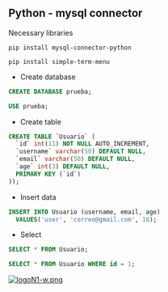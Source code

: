 ## Python - mysql connector
Necessary libraries
```
pip install mysql-connector-python
```
```ssh
pip install simple-term-menu
```
* Create database
```sql
CREATE DATABASE prueba;
```
```sql
USE prueba;
```
* Create table
```sql
CREATE TABLE `Usuario` (
  `id` int(11) NOT NULL AUTO_INCREMENT,
  `username` varchar(50) DEFAULT NULL,
  `email` varchar(50) DEFAULT NULL,
  `age` int(3) DEFAULT NULL,
  PRIMARY KEY (`id`)
));
```
* Insert data
```sql
INSERT INTO Usuario (username, email, age)
  VALUES('user', 'correo@gmail.com', 18);
```
* Select
```sql
SELECT * FROM Usuario;
```
```sql
SELECT * FROM Usuario WHERE id = 1;
```
[![logoN1-w.png](https://i.postimg.cc/bvwkKP8Y/logoN1-w.png)](https://github.com/Hec98)
